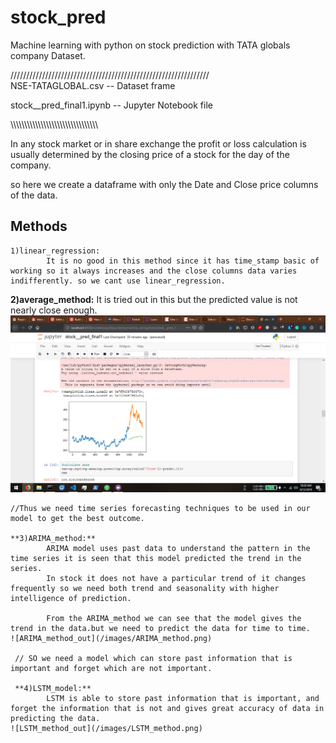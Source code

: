 # stock_pred
Machine  learning with python on stock prediction with TATA globals company Dataset.

///////////////////////////////////////////////////////////////  
NSE-TATAGLOBAL.csv   -- Dataset frame

stock__pred_final1.ipynb  -- Jupyter Notebook file

\\\\\\\\\\\\\\\\\\\\\\\\\\\\\\\\\\\\\\\\\\\\\\\\\\\\\\\\\\\\\\\

In any stock market or in share exchange the profit or loss calculation is usually determined by the closing price of a stock for the day of the company.

so here we create a dataframe with only the Date and Close price columns of the data.

## Methods
    1)linear_regression:
            It is no good in this method since it has time_stamp basic of  working so it always increases and the close columns data varies indifferently. so we cant use linear_regression.
   **2)average_method:**
             It is tried out in this but the predicted value is not nearly close enough.
    ![average_method_out](/images/average_method.png)

    
    //Thus we need time series forecasting techniques to be used in our model to get the best outcome. 

    **3)ARIMA_method:**
            ARIMA model uses past data to understand the pattern in the time series it is seen that this model predicted the trend in the series.
            In stock it does not have a particular trend of it changes frequently so we need both trend and seasonality with higher intelligence of prediction.

            From the ARIMA_method we can see that the model gives the trend in the data.but we need to predict the data for time to time. 
    ![ARIMA_method_out](/images/ARIMA_method.png)

     // SO we need a model which can store past information that is important and forget which are not important.

     **4)LSTM_model:**
            LSTM is able to store past information that is important, and forget the information that is not and gives great accuracy of data in predicting the data.        
    ![LSTM_method_out](/images/LSTM_method.png)
            
